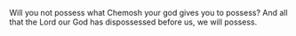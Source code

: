 Will you not possess what Chemosh your god gives you to possess? And all that the Lord our God has dispossessed before us, we will possess.
